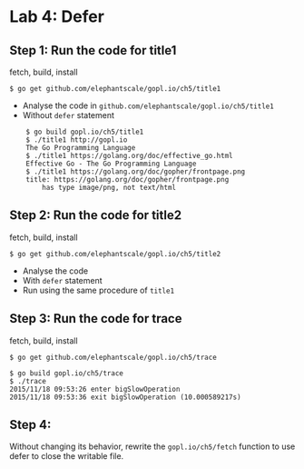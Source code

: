 # Lab 4: Defer

## Step 1: Run the code for title1

fetch, build, install

    $ go get github.com/elephantscale/gopl.io/ch5/title1

* Analyse the code in `github.com/elephantscale/gopl.io/ch5/title1`
* Without `defer` statement

```
	$ go build gopl.io/ch5/title1
	$ ./title1 http://gopl.io
	The Go Programming Language
	$ ./title1 https://golang.org/doc/effective_go.html
	Effective Go - The Go Programming Language
	$ ./title1 https://golang.org/doc/gopher/frontpage.png
	title: https://golang.org/doc/gopher/frontpage.png
		has type image/png, not text/html
```	


## Step 2: Run the code for title2

fetch, build, install

    $ go get github.com/elephantscale/gopl.io/ch5/title2

* Analyse the code 
* With `defer` statement
* Run using the same procedure of `title1`

## Step 3: Run the code for trace

fetch, build, install

    $ go get github.com/elephantscale/gopl.io/ch5/trace

```
$ go build gopl.io/ch5/trace
$ ./trace
2015/11/18 09:53:26 enter bigSlowOperation
2015/11/18 09:53:36 exit bigSlowOperation (10.000589217s)
```

## Step 4:

Without changing its behavior, rewrite the `gopl.io/ch5/fetch` function to use defer to close the writable file.



